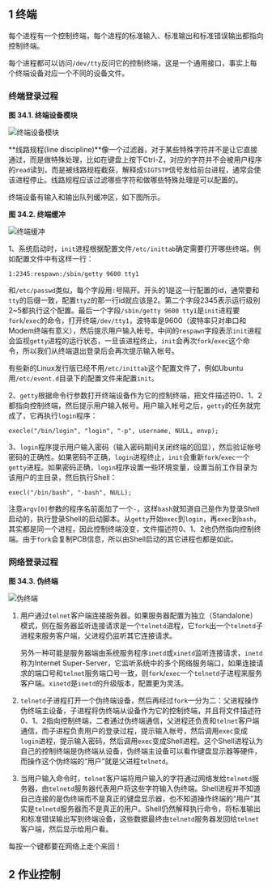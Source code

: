 ## 1 终端

每个进程有一个控制终端，每个进程的标准输入、标准输出和标准错误输出都指向控制终端。

每个进程都可以访问`/dev/tty`反问它的控制终端，这是一个通用接口，事实上每个终端设备对应一个不同的设备文件。

### 终端登录过程

**图 34.1. 终端设备模块**

![终端设备模块](https://akaedu.github.io/book/images/jobs.terminalmodule.png)

**线路规程(line discipline)**像一个过滤器，对于某些特殊字符并不是让它直接通过，而是做特殊处理，比如在键盘上按下Ctrl-Z，对应的字符并不会被用户程序的`read`读到，而是被线路规程截获，解释成`SIGTSTP`信号发给前台进程，通常会使该进程停止。线路规程应该过滤哪些字符和做哪些特殊处理是可以配置的。

终端设备有输入和输出队列缓冲区，如下图所示。

**图 34.2. 终端缓冲**

![终端缓冲](https://akaedu.github.io/book/images/jobs.terminalqueue.png)

1、系统启动时，`init`进程根据配置文件`/etc/inittab`确定需要打开哪些终端。例如配置文件中有这样一行：

```
1:2345:respawn:/sbin/getty 9600 tty1
```

和`/etc/passwd`类似，每个字段用`:`号隔开。开头的1是这一行配置的id，通常要和`tty`的后缀一致，配置`tty2`的那一行id就应该是2。第二个字段2345表示运行级别2~5都执行这个配置。最后一个字段`/sbin/getty 9600 tty1`是`init`进程要`fork`/`exec`的命令，打开终端`/dev/tty1`，波特率是9600（波特率只对串口和Modem终端有意义），然后提示用户输入帐号。中间的`respawn`字段表示`init`进程会监视`getty`进程的运行状态，一旦该进程终止，`init`会再次`fork`/`exec`这个命令，所以我们从终端退出登录后会再次提示输入帐号。

有些新的Linux发行版已经不用`/etc/inittab`这个配置文件了，例如Ubuntu用`/etc/event.d`目录下的配置文件来配置`init`。

2、`getty`根据命令行参数打开终端设备作为它的控制终端，把文件描述符0、1、2都指向控制终端，然后提示用户输入帐号。用户输入帐号之后，`getty`的任务就完成了，它再执行`login`程序：

```
execle("/bin/login", "login", "-p", username, NULL, envp);
```

3、`login`程序提示用户输入密码（输入密码期间关闭终端的回显），然后验证帐号密码的正确性。如果密码不正确，`login`进程终止，`init`会重新`fork`/`exec`一个`getty`进程。如果密码正确，`login`程序设置一些环境变量，设置当前工作目录为该用户的主目录，然后执行Shell：

```
execl("/bin/bash", "-bash", NULL);
```

注意`argv[0]`参数的程序名前面加了一个`-`，这样`bash`就知道自己是作为登录Shell启动的，执行登录Shell的启动脚本。从`getty`开始`exec`到`login`，再`exec`到`bash`，其实都是同一个进程，因此控制终端没变，文件描述符0、1、2也仍然指向控制终端。由于`fork`会复制PCB信息，所以由Shell启动的其它进程也都是如此。

### 网络登录过程

**图 34.3. 伪终端**

![伪终端](https://akaedu.github.io/book/images/jobs.pseudotty.png)

1. 用户通过`telnet`客户端连接服务器。如果服务器配置为独立（Standalone）模式，则在服务器监听连接请求是一个`telnetd`进程，它`fork`出一个`telnetd`子进程来服务客户端，父进程仍监听其它连接请求。

   另外一种可能是服务器端由系统服务程序`inetd`或`xinetd`监听连接请求，`inetd`称为Internet Super-Server，它监听系统中的多个网络服务端口，如果连接请求的端口号和`telnet`服务端口号一致，则`fork`/`exec`一个`telnetd`子进程来服务客户端。`xinetd`是`inetd`的升级版本，配置更为灵活。

2. `telnetd`子进程打开一个伪终端设备，然后再经过`fork`一分为二：父进程操作伪终端主设备，子进程将伪终端从设备作为它的控制终端，并且将文件描述符0、1、2指向控制终端，二者通过伪终端通信，父进程还负责和`telnet`客户端通信，而子进程负责用户的登录过程，提示输入帐号，然后调用`exec`变成`login`进程，提示输入密码，然后调用`exec`变成Shell进程。这个Shell进程认为自己的控制终端是伪终端从设备，伪终端主设备可以看作键盘显示器等硬件，而操作这个伪终端的“用户”就是父进程`telnetd`。

3. 当用户输入命令时，`telnet`客户端将用户输入的字符通过网络发给`telnetd`服务器，由`telnetd`服务器代表用户将这些字符输入伪终端。Shell进程并不知道自己连接的是伪终端而不是真正的键盘显示器，也不知道操作终端的“用户”其实是`telnetd`服务器而不是真正的用户。Shell仍然解释执行命令，将标准输出和标准错误输出写到终端设备，这些数据最终由`telnetd`服务器发回给`telnet`客户端，然后显示给用户看。

每按一个键都要在网络上走个来回！

## 2 作业控制

